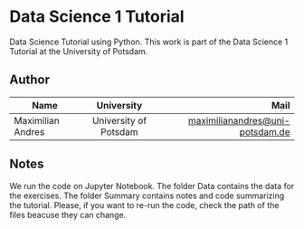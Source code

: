 # Data Science 1 Tutorial

Data Science Tutorial using Python. 
This work is part of the Data Science 1 Tutorial at the University of Potsdam.


## Author 

| Name   |      University      |  Mail |
|----------|:-------------:|------:|
| Maximilian Andres|  University of Potsdam | maximilianandres@uni-potsdam.de |


## Notes

We run the code on Jupyter Notebook. The folder Data contains the data for the exercises.
The folder Summary contains notes and code summarizing the tutorial.
Please, if you want to re-run the code, check the path of the files beacuse they can change.


